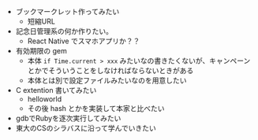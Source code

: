 - ブックマークレット作ってみたい
  - 短縮URL
- 記念日管理系の何か作りたい。
  - React Native でスマホアプリか？？
- 有効期限の gem
  - 本体 `if Time.current > xxx` みたいなの書きたくないが、キャンペーンとかでそういうことをしなければならないときがある
  - 本体とは別で設定ファイルみたいなのを用意したい
- C extention 書いてみたい
  - helloworld
  - その後 hash とかを実装して本家と比べたい
- gdbでRubyを逐次実行してみたい
- 東大のCSのシラバスに沿って学んでいきたい
